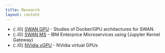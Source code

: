 ```yaml
---
title: Research
layout: content
---
```


* {:.l0} [SWAN GPU](/pages/SwanGPU.html) - Studies of Docker/GPU architectures for SWAN.
* {:.l0} [SWAN MS](/pages/IBMMS.html) - IBM Enterprice Microservices using (Jupyter Kernel Gateway)
* {:.l0} [NVidia vGPU](/pages/NVidiavGPU.html) - NVidia virtual GPUs
